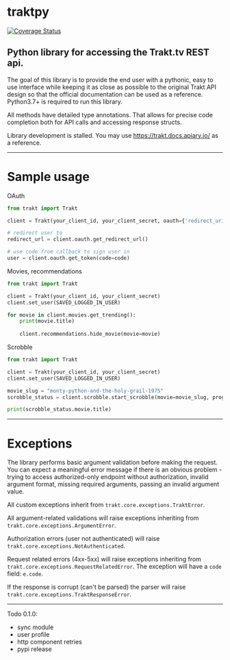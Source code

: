 # traktpy
[![Coverage Status](https://coveralls.io/repos/github/jmolinski/traktpy/badge.svg?branch=master)](https://coveralls.io/github/jmolinski/traktpy?branch=master)

Python library for accessing the Trakt.tv REST api.
---

The goal of this library is to provide the end user with a pythonic, easy to use interface while keeping it as close as possible to the original Trakt API design so that the official documentation can be used as a reference. 
Python3.7+ is required to run this library. 

All methods have detailed type annotations. That allows for precise code completion both for API calls and accessing response structs.

Library development is stalled. You may use https://trakt.docs.apiary.io/ as a reference.

---

# Sample usage

OAuth
```python
from trakt import Trakt

client = Trakt(your_client_id, your_client_secret, oauth={'redirect_uri': 'your callback url'})

# redirect user to
redirect_url = client.oauth.get_redirect_url()

# use code from callback to sign user in
user = client.oauth.get_token(code=code)

```

Movies, recommendations
```python
from trakt import Trakt

client = Trakt(your_client_id, your_client_secret)
client.set_user(SAVED_LOGGED_IN_USER)

for movie in client.movies.get_trending():
    print(movie.title)
    
    client.recommendations.hide_movie(movie=movie)
```

Scrobble
```python
from trakt import Trakt

client = Trakt(your_client_id, your_client_secret)
client.set_user(SAVED_LOGGED_IN_USER)

movie_slug = "monty-python-and-the-holy-grail-1975"
scrobble_status = client.scrobble.start_scrobble(movie=movie_slug, progress=15)

print(scrobble_status.movie.title)

```

---

# Exceptions
The library performs basic argument validation before making the request. 
You can expect a meaningful error message if there is an obvious problem - trying to access authorized-only endpoint without authorization, invalid argument format, missing required arguments, passing an invalid argument value.

All custom exceptions inherit from `trakt.core.exceptions.TraktError`.

All argument-related validations will raise exceptions inheriting from `trakt.core.exceptions.ArgumentError`.

Authorization errors (user not authenticated) will raise `trakt.core.exceptions.NotAuthenticated`.

Request related errors (4xx-5xx) will raise exceptions inheriting from `trakt.core.exceptions.RequestRelatedError`.
The exception will have a `code` field: `e.code`.

If the response is corrupt (can't be parsed) the parser will raise `trakt.core.exceptions.TraktResponseError`.

---
Todo 0.1.0:
- sync module
- user profile
- http component retries
- pypi release
